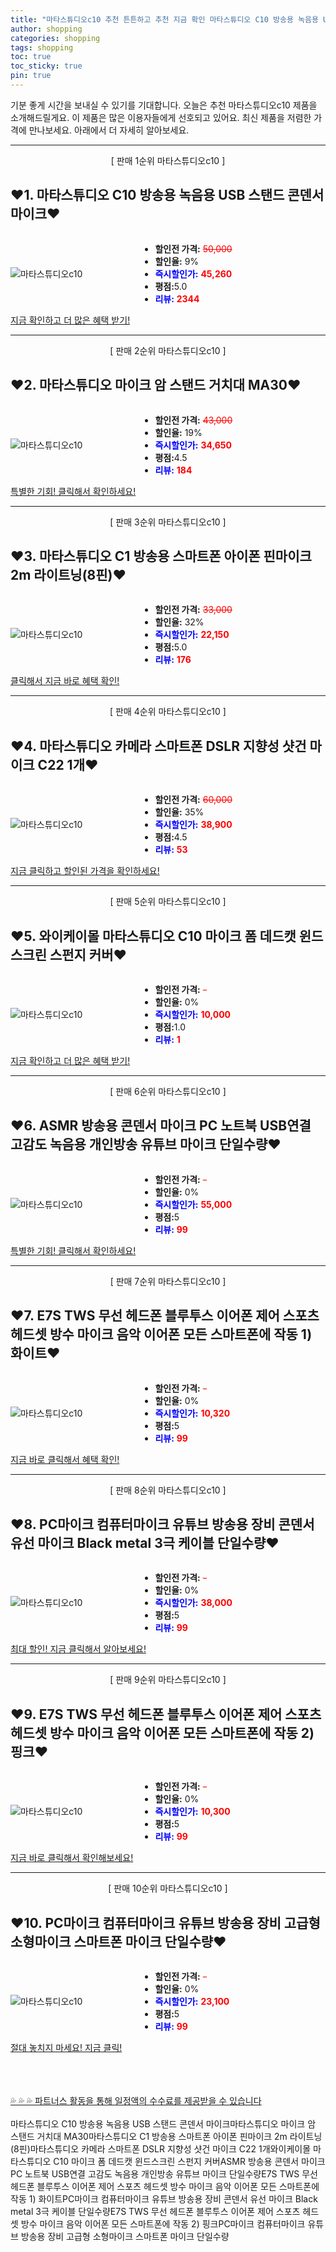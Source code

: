 ```yaml
---
title: "마타스튜디오c10 추천 튼튼하고 추천 지금 확인 마타스튜디오 C10 방송용 녹음용 USB"
author: shopping
categories: shopping
tags: shopping
toc: true
toc_sticky: true
pin: true
---
```

기분 좋게 시간을 보내실 수 있기를 기대합니다. 오늘은 추천 마타스튜디오c10 제품을 소개해드릴게요. 이 제품은 많은 이용자들에게 선호되고 있어요. 최신 제품을 저렴한 가격에 만나보세요. 아래에서 더 자세히 알아보세요.

---
<p class="toplist" style="margin: 0 auto; display: block; width: fit-content;">[ 판매 1순위 마타스튜디오c10 ]</p>

<h2><strong>❤️1. 마타스튜디오 C10 방송용 녹음용 USB 스탠드 콘덴서 마이크❤️</strong></h2>

<div style="display: flex; align-items: center;">
    <div style="flex: 0.4;">
        <img src="https://thumbnail6.coupangcdn.com/thumbnails/remote/230x230ex/image/vendor_inventory/93be/07e9dbb8280fea1b2f434ec3431c79712a71615c04ef5aa5e5c5096840be.jpg" alt="마타스튜디오c10" style="max-width: 100%;">
    </div>
    <div style="flex: 0.6; margin-left: 10px;">
        <ul>
            <li><strong>할인전 가격:</strong> <del style="color: red;">50,000</del></li>
            <li><strong>할인율:</strong> 9%</li>
            <li><span style='color:blue'><strong>즉시할인가:</strong></span> <span style='color:red'><strong>45,260</strong></span></li>
            <li><strong>평점:</strong>5.0</li>
            <li><span style='color:blue'><strong>리뷰:</strong></span> <span style='color:red'><strong>2344</strong></span></li>
        </ul>
    </div>
</div>
<div class="center">
    <a href="https://William4Davisa.github.io?lptag=AF9450613&subid=githubio&pageKey=6353139098&traceid=V0-153&itemId=13376493413&vendorItemId=80909703189" class="myButton">
        지금 확인하고 더 많은 혜택 받기!
    </a>
</div>


---
<p class="toplist" style="margin: 0 auto; display: block; width: fit-content;">[ 판매 2순위 마타스튜디오c10 ]</p>

<h2><strong>❤️2. 마타스튜디오 마이크 암 스탠드 거치대 MA30❤️</strong></h2>

<div style="display: flex; align-items: center;">
    <div style="flex: 0.4;">
        <img src="https://thumbnail8.coupangcdn.com/thumbnails/remote/230x230ex/image/vendor_inventory/e5c4/b1e10153af12cdaf6518bd3fedb2ec73808933757f4112d737dd70e74d3f.jpg" alt="마타스튜디오c10" style="max-width: 100%;">
    </div>
    <div style="flex: 0.6; margin-left: 10px;">
        <ul>
            <li><strong>할인전 가격:</strong> <del style="color: red;">43,000</del></li>
            <li><strong>할인율:</strong> 19%</li>
            <li><span style='color:blue'><strong>즉시할인가:</strong></span> <span style='color:red'><strong>34,650</strong></span></li>
            <li><strong>평점:</strong>4.5</li>
            <li><span style='color:blue'><strong>리뷰:</strong></span> <span style='color:red'><strong>184</strong></span></li>
        </ul>
    </div>
</div>
<div class="center">
    <a href="https://William4Davisa.github.io?lptag=AF9450613&subid=githubio&pageKey=7014453103&traceid=V0-153&itemId=17250769711&vendorItemId=84422184135" class="myButton">
        특별한 기회! 클릭해서 확인하세요!
    </a>
</div>


---
<p class="toplist" style="margin: 0 auto; display: block; width: fit-content;">[ 판매 3순위 마타스튜디오c10 ]</p>

<h2><strong>❤️3. 마타스튜디오 C1 방송용 스마트폰 아이폰 핀마이크 2m 라이트닝(8핀)❤️</strong></h2>

<div style="display: flex; align-items: center;">
    <div style="flex: 0.4;">
        <img src="https://thumbnail10.coupangcdn.com/thumbnails/remote/230x230ex/image/vendor_inventory/85ef/486ef9eb604678a9a180a9929ea7b797423649595854557bef3a4e97f293.jpg" alt="마타스튜디오c10" style="max-width: 100%;">
    </div>
    <div style="flex: 0.6; margin-left: 10px;">
        <ul>
            <li><strong>할인전 가격:</strong> <del style="color: red;">33,000</del></li>
            <li><strong>할인율:</strong> 32%</li>
            <li><span style='color:blue'><strong>즉시할인가:</strong></span> <span style='color:red'><strong>22,150</strong></span></li>
            <li><strong>평점:</strong>5.0</li>
            <li><span style='color:blue'><strong>리뷰:</strong></span> <span style='color:red'><strong>176</strong></span></li>
        </ul>
    </div>
</div>
<div class="center">
    <a href="https://William4Davisa.github.io?lptag=AF9450613&subid=githubio&pageKey=7312901097&traceid=V0-153&itemId=18738530905&vendorItemId=85870861193" class="myButton">
        클릭해서 지금 바로 혜택 확인!
    </a>
</div>


---
<p class="toplist" style="margin: 0 auto; display: block; width: fit-content;">[ 판매 4순위 마타스튜디오c10 ]</p>

<h2><strong>❤️4. 마타스튜디오 카메라 스마트폰 DSLR 지향성 샷건 마이크 C22 1개❤️</strong></h2>

<div style="display: flex; align-items: center;">
    <div style="flex: 0.4;">
        <img src="https://thumbnail7.coupangcdn.com/thumbnails/remote/230x230ex/image/vendor_inventory/1785/8b192542942dcd6c4541be8ef87c6c74cdeace6b811351a1e03912b1a2c6.jpg" alt="마타스튜디오c10" style="max-width: 100%;">
    </div>
    <div style="flex: 0.6; margin-left: 10px;">
        <ul>
            <li><strong>할인전 가격:</strong> <del style="color: red;">60,000</del></li>
            <li><strong>할인율:</strong> 35%</li>
            <li><span style='color:blue'><strong>즉시할인가:</strong></span> <span style='color:red'><strong>38,900</strong></span></li>
            <li><strong>평점:</strong>4.5</li>
            <li><span style='color:blue'><strong>리뷰:</strong></span> <span style='color:red'><strong>53</strong></span></li>
        </ul>
    </div>
</div>
<div class="center">
    <a href="https://William4Davisa.github.io?lptag=AF9450613&subid=githubio&pageKey=6839724444&traceid=V0-153&itemId=16260895368&vendorItemId=83453776499" class="myButton">
        지금 클릭하고 할인된 가격을 확인하세요!
    </a>
</div>


---
<p class="toplist" style="margin: 0 auto; display: block; width: fit-content;">[ 판매 5순위 마타스튜디오c10 ]</p>

<h2><strong>❤️5. 와이케이몰 마타스튜디오 C10 마이크 폼 데드캣 윈드스크린 스펀지 커버❤️</strong></h2>

<div style="display: flex; align-items: center;">
    <div style="flex: 0.4;">
        <img src="https://thumbnail10.coupangcdn.com/thumbnails/remote/230x230ex/image/vendor_inventory/1fec/2f097b8a397b3bcebc2b50640213eacc55cd95097064a53f2b03fd6157d6.jpg" alt="마타스튜디오c10" style="max-width: 100%;">
    </div>
    <div style="flex: 0.6; margin-left: 10px;">
        <ul>
            <li><strong>할인전 가격:</strong> <del style="color: red;">-</del></li>
            <li><strong>할인율:</strong> 0%</li>
            <li><span style='color:blue'><strong>즉시할인가:</strong></span> <span style='color:red'><strong>10,000</strong></span></li>
            <li><strong>평점:</strong>1.0</li>
            <li><span style='color:blue'><strong>리뷰:</strong></span> <span style='color:red'><strong>1</strong></span></li>
        </ul>
    </div>
</div>
<div class="center">
    <a href="https://William4Davisa.github.io?lptag=AF9450613&subid=githubio&pageKey=6985946143&traceid=V0-153&itemId=17081569508&vendorItemId=84255559390" class="myButton">
        지금 확인하고 더 많은 혜택 받기!
    </a>
</div>


---
<p class="toplist" style="margin: 0 auto; display: block; width: fit-content;">[ 판매 6순위 마타스튜디오c10 ]</p>

<h2><strong>❤️6. ASMR 방송용 콘덴서 마이크 PC 노트북 USB연결 고감도 녹음용 개인방송 유튜브 마이크 단일수량❤️</strong></h2>

<div style="display: flex; align-items: center;">
    <div style="flex: 0.4;">
        <img src="https://thumbnail8.coupangcdn.com/thumbnails/remote/230x230ex/image/vendor_inventory/feec/2e8ba89b0ab8577b66f384d74a5b14354aab2ac0e604a9a87d69ff2cf0e8.jpeg" alt="마타스튜디오c10" style="max-width: 100%;">
    </div>
    <div style="flex: 0.6; margin-left: 10px;">
        <ul>
            <li><strong>할인전 가격:</strong> <del style="color: red;">-</del></li>
            <li><strong>할인율:</strong> 0%</li>
            <li><span style='color:blue'><strong>즉시할인가:</strong></span> <span style='color:red'><strong>55,000</strong></span></li>
            <li><strong>평점:</strong>5</li>
            <li><span style='color:blue'><strong>리뷰:</strong></span> <span style='color:red'><strong>99</strong></span></li>
        </ul>
    </div>
</div>
<div class="center">
    <a href="https://William4Davisa.github.io?lptag=AF9450613&subid=githubio&pageKey=5013133770&traceid=V0-153&itemId=6711870529&vendorItemId=74004930652" class="myButton">
        특별한 기회! 클릭해서 확인하세요!
    </a>
</div>


---
<p class="toplist" style="margin: 0 auto; display: block; width: fit-content;">[ 판매 7순위 마타스튜디오c10 ]</p>

<h2><strong>❤️7. E7S TWS 무선 헤드폰 블루투스 이어폰 제어 스포츠 헤드셋 방수 마이크 음악 이어폰 모든 스마트폰에 작동 1) 화이트❤️</strong></h2>

<div style="display: flex; align-items: center;">
    <div style="flex: 0.4;">
        <img src="https://thumbnail9.coupangcdn.com/thumbnails/remote/230x230ex/image/vendor_inventory/236c/ab724e8c3f7edafddf7c2e63c3684b5670198486407d4b0edaac93998902.jpg" alt="마타스튜디오c10" style="max-width: 100%;">
    </div>
    <div style="flex: 0.6; margin-left: 10px;">
        <ul>
            <li><strong>할인전 가격:</strong> <del style="color: red;">-</del></li>
            <li><strong>할인율:</strong> 0%</li>
            <li><span style='color:blue'><strong>즉시할인가:</strong></span> <span style='color:red'><strong>10,320</strong></span></li>
            <li><strong>평점:</strong>5</li>
            <li><span style='color:blue'><strong>리뷰:</strong></span> <span style='color:red'><strong>99</strong></span></li>
        </ul>
    </div>
</div>
<div class="center">
    <a href="https://William4Davisa.github.io?lptag=AF9450613&subid=githubio&pageKey=8250159067&traceid=V0-153&itemId=23750292721&vendorItemId=90774817207" class="myButton">
        지금 바로 클릭해서 혜택 확인!
    </a>
</div>


---
<p class="toplist" style="margin: 0 auto; display: block; width: fit-content;">[ 판매 8순위 마타스튜디오c10 ]</p>

<h2><strong>❤️8. PC마이크 컴퓨터마이크 유튜브 방송용 장비 콘덴서 유선 마이크 Black metal 3극 케이블 단일수량❤️</strong></h2>

<div style="display: flex; align-items: center;">
    <div style="flex: 0.4;">
        <img src="https://thumbnail6.coupangcdn.com/thumbnails/remote/230x230ex/image/vendor_inventory/71b3/a31cde39858eb4336bb2b9bc52eb9bbfcb605ff18ccc72345dd0e09ca4c1.jpg" alt="마타스튜디오c10" style="max-width: 100%;">
    </div>
    <div style="flex: 0.6; margin-left: 10px;">
        <ul>
            <li><strong>할인전 가격:</strong> <del style="color: red;">-</del></li>
            <li><strong>할인율:</strong> 0%</li>
            <li><span style='color:blue'><strong>즉시할인가:</strong></span> <span style='color:red'><strong>38,000</strong></span></li>
            <li><strong>평점:</strong>5</li>
            <li><span style='color:blue'><strong>리뷰:</strong></span> <span style='color:red'><strong>99</strong></span></li>
        </ul>
    </div>
</div>
<div class="center">
    <a href="https://William4Davisa.github.io?lptag=AF9450613&subid=githubio&pageKey=8184252948&traceid=V0-153&itemId=23404017727&vendorItemId=90556206818" class="myButton">
        최대 할인! 지금 클릭해서 알아보세요!
    </a>
</div>


---
<p class="toplist" style="margin: 0 auto; display: block; width: fit-content;">[ 판매 9순위 마타스튜디오c10 ]</p>

<h2><strong>❤️9. E7S TWS 무선 헤드폰 블루투스 이어폰 제어 스포츠 헤드셋 방수 마이크 음악 이어폰 모든 스마트폰에 작동 2) 핑크❤️</strong></h2>

<div style="display: flex; align-items: center;">
    <div style="flex: 0.4;">
        <img src="https://thumbnail9.coupangcdn.com/thumbnails/remote/230x230ex/image/vendor_inventory/236c/ab724e8c3f7edafddf7c2e63c3684b5670198486407d4b0edaac93998902.jpg" alt="마타스튜디오c10" style="max-width: 100%;">
    </div>
    <div style="flex: 0.6; margin-left: 10px;">
        <ul>
            <li><strong>할인전 가격:</strong> <del style="color: red;">-</del></li>
            <li><strong>할인율:</strong> 0%</li>
            <li><span style='color:blue'><strong>즉시할인가:</strong></span> <span style='color:red'><strong>10,300</strong></span></li>
            <li><strong>평점:</strong>5</li>
            <li><span style='color:blue'><strong>리뷰:</strong></span> <span style='color:red'><strong>99</strong></span></li>
        </ul>
    </div>
</div>
<div class="center">
    <a href="https://William4Davisa.github.io?lptag=AF9450613&subid=githubio&pageKey=8250159067&traceid=V0-153&itemId=23750292720&vendorItemId=90774817198" class="myButton">
        지금 바로 클릭해서 확인해보세요!
    </a>
</div>


---
<p class="toplist" style="margin: 0 auto; display: block; width: fit-content;">[ 판매 10순위 마타스튜디오c10 ]</p>

<h2><strong>❤️10. PC마이크 컴퓨터마이크 유튜브 방송용 장비 고급형 소형마이크 스마트폰 마이크 단일수량❤️</strong></h2>

<div style="display: flex; align-items: center;">
    <div style="flex: 0.4;">
        <img src="https://thumbnail7.coupangcdn.com/thumbnails/remote/230x230ex/image/vendor_inventory/b061/7b5a25c2c8e6c92db03689748a160b7bb9181fc700e0b48e2c8ec82c38d1.jpg" alt="마타스튜디오c10" style="max-width: 100%;">
    </div>
    <div style="flex: 0.6; margin-left: 10px;">
        <ul>
            <li><strong>할인전 가격:</strong> <del style="color: red;">-</del></li>
            <li><strong>할인율:</strong> 0%</li>
            <li><span style='color:blue'><strong>즉시할인가:</strong></span> <span style='color:red'><strong>23,100</strong></span></li>
            <li><strong>평점:</strong>5</li>
            <li><span style='color:blue'><strong>리뷰:</strong></span> <span style='color:red'><strong>99</strong></span></li>
        </ul>
    </div>
</div>
<div class="center">
    <a href="https://William4Davisa.github.io?lptag=AF9450613&subid=githubio&pageKey=8184167184&traceid=V0-153&itemId=23403660598&vendorItemId=90610874425" class="myButton">
        절대 놓치지 마세요! 지금 클릭!
    </a>
</div>

<br><br><br>[💦 💦 💦 파트너스 활동을 통해 일정액의 수수료를 제공받을 수 있습니다](https://link.coupang.com/a/bcpT2c)<br><br>마타스튜디오 C10 방송용 녹음용 USB 스탠드 콘덴서 마이크마타스튜디오 마이크 암 스탠드 거치대 MA30마타스튜디오 C1 방송용 스마트폰 아이폰 핀마이크 2m 라이트닝(8핀)마타스튜디오 카메라 스마트폰 DSLR 지향성 샷건 마이크 C22 1개와이케이몰 마타스튜디오 C10 마이크 폼 데드캣 윈드스크린 스펀지 커버ASMR 방송용 콘덴서 마이크 PC 노트북 USB연결 고감도 녹음용 개인방송 유튜브 마이크 단일수량E7S TWS 무선 헤드폰 블루투스 이어폰 제어 스포츠 헤드셋 방수 마이크 음악 이어폰 모든 스마트폰에 작동 1) 화이트PC마이크 컴퓨터마이크 유튜브 방송용 장비 콘덴서 유선 마이크 Black metal 3극 케이블 단일수량E7S TWS 무선 헤드폰 블루투스 이어폰 제어 스포츠 헤드셋 방수 마이크 음악 이어폰 모든 스마트폰에 작동 2) 핑크PC마이크 컴퓨터마이크 유튜브 방송용 장비 고급형 소형마이크 스마트폰 마이크 단일수량
